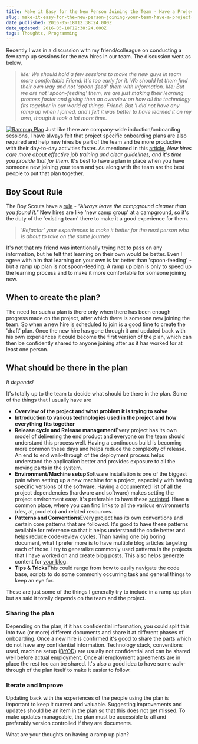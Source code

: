 ```yaml
---
title: Make it Easy for the New Person Joining the Team - Have a Project Ramp up Plan
slug: make-it-easy-for-the-new-person-joining-your-team-have-a-project-ramp-up-plan
date_published: 2016-05-18T12:38:24.000Z
date_updated: 2016-05-18T12:38:24.000Z
tags: Thoughts, Programming
---
```


Recently I was in a discussion with my friend/colleague on conducting a few ramp up sessions for the new hires in our team. The discussion went as below,

> *Me: We should hold a few sessions to make the new guys in team more comfortable*
> *Friend: It's too early for it. We should let them find their own way and not 'spoon-feed' them with information.*
> *Me: But we are not 'spoon-feeding' them, we are just making their learning process faster and giving then an overview on how all the technology fits together in our world of things.*
> *Friend: But 'I did not have any ramp up when I joined, and I felt it was better to have learned it on my own, though it took a lot more time.*

[![Rampup Plan](__GHOST_URL__/content/images/rampup_plan.png)](http://www.mindtickle.com/wp-content/uploads/2014/02/new_employee_orientation_business_strategy_research.png)
Just like there are company-wide induction/onboarding sessions, I have always felt that project specific onboarding plans are also required and help new hires be part of the team and be more productive with their day-to-day activities faster. As mentioned in this [article](http://www.fastcompany.com/3029820/work-smart/infographic-the-real-ways-to-hold-on-to-new-hires/3), *New hires care more about effective job training and clear guidelines, and it's time you provide that for them.* It's best to have a plan in place when you have someone new joining your team and you along with the team are the best people to put that plan together.

## Boy Scout Rule

The Boy Scouts have a [rule](http://programmer.97things.oreilly.com/wiki/index.php/The_Boy_Scout_Rule) - *"Always leave the campground cleaner than you found it."* New hires are like 'new camp group' at a campground, so it's the duty of the 'existing team' there to make it a good experience for them.

> *'Refactor' your experiences to make it better for the next person who is about to take on the same journey*

It's not that my friend was intentionally trying not to pass on any information, but he felt that learning on their own would be better. Even I agree with him that learning on your own is far better than 'spoon-feeding' - but a ramp up plan is not spoon-feeding. A ramp up plan is only to speed up the learning process and to make it more comfortable for someone joining new.

## When to create the plan?

The need for such a plan is there only when there has been enough progress made on the project, after which there is someone new joining the team. So when a new hire is scheduled to join is a good time to create the 'draft' plan. Once the new hire has gone through it and updated back with his own experiences it could become the first version of the plan, which can then be confidently shared to anyone joining after as it has worked for at least one person.

## What should be there in the plan

*It depends!*

It's totally up to the team to decide what should be there in the plan. Some of the things that I usually have are

- **Overview of the project and what problem it is trying to solve**
- **Introduction to various technologies used in the project and how everything fits together**
- **Release cycle and Release management**Every project has its own model of delivering the end product and everyone on the team should understand this process well. Having a continuous build is becoming more common these days and helps reduce the complexity of release. An end to end walk-through of the deployment process helps understand the application better and provides exposure to all the moving parts in the system.
- **Environment/Machine setup**Software installation is one of the biggest pain when setting up a new machine for a project, especially with having specific versions of the software. Having a documented list of all the project dependencies (hardware and software) makes setting the project environment easy. It's preferable to have these [scripted](https://chocolatey.org/). Have a common place, where you can find links to all the various environments (dev, at,prod etc) and related resources.
- **Patterns and Conventions**Every project has its own conventions and certain core patterns that are followed. It's good to have these patterns available for reference so that it helps understand the code better and helps reduce code-review cycles. Than having one big boring document, what I prefer more is to have multiple blog articles targeting each of those. I try to generalize commonly used patterns in the projects that I have worked on and create blog posts. This also helps generate content for [your blog](__GHOST_URL__/blog/get-started-with-your-blog/).
- **Tips & Tricks**This could range from how to easily navigate the code base, scripts to do some commonly occurring task and general things to keep an eye for.

These are just some of the things I generally try to include in a ramp up plan but as said it totally depends on the team and the project.

### Sharing the plan

Depending on the plan, if it has confidential information, you could split this into two (or more) different documents and share it at different phases of onboarding. Once a new hire is confirmed it's good to share the parts which do not have any confidential information. Technology stack, conventions used, machine setup ([BYOD](https://en.wikipedia.org/wiki/Bring_your_own_device)) are usually not confidential and can be shared well before actual employment. Once all employment agreements are in place the rest too can be shared. It's also a good idea to have some walk-through of the plan itself to make it easier to follow.

### Iterate and Improve

Updating back with the experiences of the people using the plan is important to keep it current and valuable. Suggesting improvements and updates should be an item in the plan so that this does not get missed. To make updates manageable, the plan must be accessible to all and preferably version controlled if they are documents.

What are your thoughts on having a ramp up plan?
